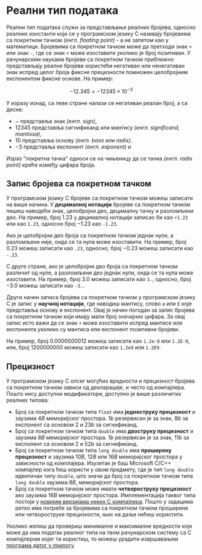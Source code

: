 # Реални тип података

Реални тип података служи за представљање реалних бројева, односно реалних
константи који се у програмском језику C називају бројевима са покретном тачком
*(енгл. floating point)* - а не запетом као у математици. Бројевима са
покретном тачком може да претходи знак `+` или знак `-`, где се знак `+` може
изоставити уколико је број позитиван. У рачунарским наукама бројеви са
покретном тачком приближно представљају реалне бројеве користећи негативан или
ненегативан знак испред целог броја фиксне прецизности помножен целобројним
експонентом фиксне основе. На пример:

$$-12.345=-12345\times{10^{-3}}$$

У изразу изнад, са леве стране налази се негативан реалан број, а са десне:

- $-$ представља знак *(енгл. sign)*,
- $12345$ представља сигнификанд или мантису *(енгл. significand, mantissa)*,
- $10$ представља основу *(енгл. base или radix)*.
- $-3$ представља експонент *(енгл. exponent)* и

Израз "покретна тачка" односи се на чињеницу да се тачка *(енгл. radix point)*
креће између цифара броја.

## Запис бројева са покретном тачком

У програмском језику C бројеве са покретном тачком можеш записати на више
начина. У **децималној нотацији** бројеве са покретном тачком пишеш наводећи
знак, целобројни део, децималну тачку и разломљени део. На пример, број $1.23$
у децималној нотацији записао би као `+1.23` или као `1.23`, односно број
$-1.23$ као `-1.23`.

Ако је целобројни део броја са покретном тачком једнак нули, а разломљени није,
онда се та нула може изоставити. На пример, број $0.23$ можеш записати као
`.23`, односно, број $-0.23$ можеш записати као `-.23`.

С друге стране, ако је целобројни део броја са покретном тачком различит од
нуле, а разломљени део једнак нули, онда се та нула може изоставити. На пример,
број $3.0$ можеш записати као `3.`, односно, број $-3.0$ можеш записати као
`-3.`.

Други начин записа бројева са покретном тачком у програмском језику C је запис
у **научној нотацији**, где наводиш мантису, слово `е` или `E` које представља
основу и експонент. Овај је начин погодан за запис бројева са покретном тачком
који имају мали број значајних цифара. За овај запис исто важи да се знак `+`
може изоставити испред мантисе или експонента уколико су мантиса или експонент
позитивни бројеви.

На пример, број $0.0000000012$ можеш записати као `1.2e-9` или `1.2E-9`, или,
број $1200000000$ можеш записати као `1.2e9` или `1.2E9`.

## Прецизност

У програмском језику C опсег могућих вредности и прецизност бројева са
покретном тачком зависи од декларације, и често од компајлера. Пошто нису
доступни модификатори, доступно је више различитих реалних типова:

- Број са покретном тачком типа `float` има **једноструку прецизност** и
заузима $4B$ меморијског простора. $1b$ резервисан је за знак, $8b$ за
експонент са основом 2 и $23b$ за сигнификанд.
- Број са покретном тачком типа `double` има **двоструку прецизност** и заузима
$8B$ меморијског простора. $1b$ резервисан је за знак, $11b$ за експонент са
основом 2 и $52b$ за сигнификанд.
- Број са покретном тачком типа `long double` има **проширену прецизност** и
заузима $10B$, $12B$ или $16B$ меморијског простора у зависности од комплајера.
Изузетак је баш Microsoft C/C++ компајлер кога ћеш користи у овом предмету, где
је тип `long double` идентичан типу `double`, што значи да број са покретном
тачком типа `long double` заузима $8B$, меморијског простора.
- Број са покретном тачком може имати **четвороструку прецизност** ако заузима
$16B$ меморијског простора. Имплементација таквог типа постоји у
[новијим верзијама неких C компајлера](https://gcc.gnu.org/onlinedocs/libquadmath.pdf).
Пошто у задацима ретко има потребе за бројевима са покретном тачком проширене
или четвороструке прецизности, њих на даље нећеш користити.

Уколико желиш да провериш минималне и максималне вредности које може да има
податак реалног типа на твом рачунарском систему са C компајлером којег ти
користиш, то можеш урадити извршавањем [програма датог у прилогу](../prilozi/realni_ogranicenja.md).
